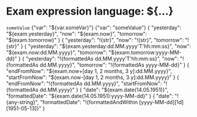 # Exam expression language: ${...}

<div>
    <e:example name="Access to concordion variables">
        <e:given>
            <code c:set="#someVar">someValue</code>
        </e:given>
        <e:rs-post url="some/url" type="text/plain" print="true">
            <e:rs-case desc="You can have access to concordion variables with ">
                <body>
                    {"var": "${var.someVar}"}
                </body>
                <expected>
                    {"var": "someValue"}
                </expected>
            </e:rs-case>
        </e:rs-post>
    </e:example>
    <e:example name="DateTime support">
        <e:rs-post url="some/url" type="text/plain" print="true">
            <e:rs-case desc="There are constants of Date type for yesterday/now/tomorrow">
                <body>
                    {
                     "yesterday": "${exam.yesterday}",
                     "now":       "${exam.now}",
                     "tomorrow":  "${exam.tomorrow}"
                    }
                </body>
                <expected>
                    {
                     "yesterday": "!{str}",
                     "now":       "!{str}",
                     "tomorrow":  "!{str}"
                    }
                </expected>
            </e:rs-case>
            <e:rs-case desc="You can format the output of this constants">
                <body>
                    {
                     "yesterday": "${exam.yesterday:dd.MM.yyyy'T'hh:mm:ss}",
                     "now":       "${exam.now:dd.MM.yyyy}",
                     "tomorrow":  "${exam.tomorrow:yyyy-MM-dd}"
                    }
                </body>
                <expected>
                    {
                     "yesterday": "!{formattedAs dd.MM.yyyy'T'hh:mm:ss}",
                     "now":       "!{formattedAs dd.MM.yyyy}",
                     "tomorrow":  "!{formattedAs yyyy-MM-dd}"
                    }
                </expected>
            </e:rs-case>
            <e:rs-case desc="You can get any time from now with +/- period">
                <body>
                    {
                     "endFromNow": "${exam.now+[day 1, 2 months, 3 y]:dd.MM.yyyy}",
                     "startFromNow": "${exam.now-[day 1, 2 months, 3 y]:dd.MM.yyyy}"
                    }
                </body>
                <expected>
                    {
                     "endFromNow": "!{formattedAs dd.MM.yyyy}",
                     "startFromNow": "!{formattedAs dd.MM.yyyy}"
                    }
                </expected>
            </e:rs-case>
            <e:rs-case desc="You can set arbitrary date">
                <body>
                    {
                     "date": "${exam.date(14.05.1951)}",
                     "formattedDate": "${exam.date(14.05.1951):yyyy-MM-dd}"
                    }
                </body>
                <expected>
                    {
                     "date": "!{any-string}",
                     "formattedDate": "!{formattedAndWithin [yyyy-MM-dd][1d][1951-05-13]}"
                    }
                </expected>
            </e:rs-case>
        </e:rs-post>
    </e:example>
</div>